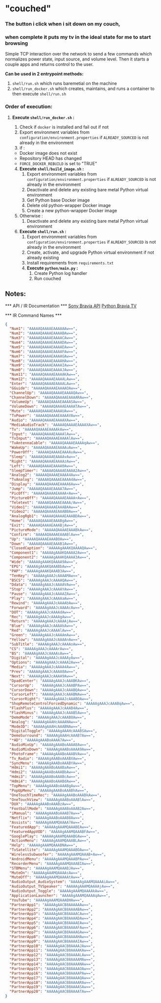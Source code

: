 # "couched" 
### The button i click when i sit down on my couch,
### when complete it puts my tv in the ideal state for me to start browsing
Simple TCP interaction over the network to send a few commands which normalizes power state, input source, and volume level. Then it starts a couple apps and returns control to the user.

**Can be used in 2 entrypoint methods:**
1. `shell/run.sh` which runs baremetial on the machine
2. `shell/run_docker.sh` which creates, maintains, and runs a container to then execute `shell/run.sh`


### Order of execution:
1. **Execute `shell/run_docker.sh` :**
    1. Check if `docker` is installed and fail out if not
    2. Export environment variables from `configuration/environment.properties` if `ALREADY_SOURCED` is not already in the environment
    3. if :
    * Docker image does not exist
    * Repository HEAD has changed
    * `FORCE_DOCKER_REBUILD` is set to "TRUE"
        
    4. **Execute `shell/build_image.sh` :**
        1. Export environment variables from `configuration/environment.properties` if `ALREADY_SOURCED` is not already in the environment
        2. Deactivate and delete any existing bare metal Python virtual environment
        3. Get Python base Docker image
        4. Delete old python-wrapper Docker image
        5. Create a new python-wrapper Docker image
    5. Otherwise : 
        1. Deactivate and delete any existing bare metal Python virtual environment
    6. **Execute `shell/run.sh` :**
        1. Export environment variables from `configuration/environment.properties` if `ALREADY_SOURCED` is not already in the environment
        2. Create, activate, and upgrade Python virtual environment if not already existing
        3. Install requirements from `requirements.txt`
        4. **Execute `python/main.py` :**
            1. Create Python log handler
            2. Run couched


## Notes:
*** API / IR Documentation ***
[Sony Bravia API](https://pro-bravia.sony.net/develop/integrate/ip-control/index.html)
[Python Bravia TV](https://github.com/dcnielsen90/python-bravia-tv)

*** IR Command Names ***
```json
{
  "Num1": "AAAAAQAAAAEAAAAAAw==",
  "Num2": "AAAAAQAAAAEAAAABAw==",
  "Num3": "AAAAAQAAAAEAAAACAw==",
  "Num4": "AAAAAQAAAAEAAAADAw==",
  "Num5": "AAAAAQAAAAEAAAAEAw==",
  "Num6": "AAAAAQAAAAEAAAAFAw==",
  "Num7": "AAAAAQAAAAEAAAAGAw==",
  "Num8": "AAAAAQAAAAEAAAAHAw==",
  "Num9": "AAAAAQAAAAEAAAAIAw==",
  "Num0": "AAAAAQAAAAEAAAAJAw==",
  "Num11": "AAAAAQAAAAEAAAAKAw==",
  "Num12": "AAAAAQAAAAEAAAALAw==",
  "Enter": "AAAAAQAAAAEAAAALAw==",
  "GGuide": "AAAAAQAAAAEAAAAOAw==",
  "ChannelUp": "AAAAAQAAAAEAAAAQAw==",
  "ChannelDown": "AAAAAQAAAAEAAAARAw==",
  "VolumeUp": "AAAAAQAAAAEAAAASAw==",
  "VolumeDown": "AAAAAQAAAAEAAAATAw==",
  "Mute": "AAAAAQAAAAEAAAAUAw==",
  "TvPower": "AAAAAQAAAAEAAAAVAw==",
  "Audio": "AAAAAQAAAAEAAAAXAw==",
  "MediaAudioTrack": "AAAAAQAAAAEAAAAXAw==",
  "Tv": "AAAAAQAAAAEAAAAkAw==",
  "Input": "AAAAAQAAAAEAAAAlAw==",
  "TvInput": "AAAAAQAAAAEAAAAlAw==",
  "TvAntennaCable": "AAAAAQAAAAEAAAAqAw==",
  "WakeUp": "AAAAAQAAAAEAAAAuAw==",
  "PowerOff": "AAAAAQAAAAEAAAAvAw==",
  "Sleep": "AAAAAQAAAAEAAAAvAw==",
  "Right": "AAAAAQAAAAEAAAAzAw==",
  "Left": "AAAAAQAAAAEAAAA0Aw==",
  "SleepTimer": "AAAAAQAAAAEAAAA2Aw==",
  "Analog2": "AAAAAQAAAAEAAAA4Aw==",
  "TvAnalog": "AAAAAQAAAAEAAAA4Aw==",
  "Display": "AAAAAQAAAAEAAAA6Aw==",
  "Jump": "AAAAAQAAAAEAAAA7Aw==",
  "PicOff": "AAAAAQAAAAEAAAA+Aw==",
  "PictureOff": "AAAAAQAAAAEAAAA+Aw==",
  "Teletext": "AAAAAQAAAAEAAAA/Aw==",
  "Video1": "AAAAAQAAAAEAAABAAw==",
  "Video2": "AAAAAQAAAAEAAABBAw==",
  "AnalogRgb1": "AAAAAQAAAAEAAABDAw==",
  "Home": "AAAAAQAAAAEAAABgAw==",
  "Exit": "AAAAAQAAAAEAAABjAw==",
  "PictureMode": "AAAAAQAAAAEAAABkAw==",
  "Confirm": "AAAAAQAAAAEAAABlAw==",
  "Up": "AAAAAQAAAAEAAAB0Aw==",
  "Down": "AAAAAQAAAAEAAAB1Aw==",
  "ClosedCaption": "AAAAAgAAAKQAAAAQAw==",
  "Component1": "AAAAAgAAAKQAAAA2Aw==",
  "Component2": "AAAAAgAAAKQAAAA3Aw==",
  "Wide": "AAAAAgAAAKQAAAA9Aw==",
  "EPG": "AAAAAgAAAKQAAABbAw==",
  "PAP": "AAAAAgAAAKQAAAB3Aw==",
  "TenKey": "AAAAAgAAAJcAAAAMAw==",
  "BSCS": "AAAAAgAAAJcAAAAQAw==",
  "Ddata": "AAAAAgAAAJcAAAAVAw==",
  "Stop": "AAAAAgAAAJcAAAAYAw==",
  "Pause": "AAAAAgAAAJcAAAAZAw==",
  "Play": "AAAAAgAAAJcAAAAaAw==",
  "Rewind": "AAAAAgAAAJcAAAAbAw==",
  "Forward": "AAAAAgAAAJcAAAAcAw==",
  "DOT": "AAAAAgAAAJcAAAAdAw==",
  "Rec": "AAAAAgAAAJcAAAAgAw==",
  "Return": "AAAAAgAAAJcAAAAjAw==",
  "Blue": "AAAAAgAAAJcAAAAkAw==",
  "Red": "AAAAAgAAAJcAAAAlAw==",
  "Green": "AAAAAgAAAJcAAAAmAw==",
  "Yellow": "AAAAAgAAAJcAAAAnAw==",
  "SubTitle": "AAAAAgAAAJcAAAAoAw==",
  "CS": "AAAAAgAAAJcAAAArAw==",
  "BS": "AAAAAgAAAJcAAAAsAw==",
  "Digital": "AAAAAgAAAJcAAAAyAw==",
  "Options": "AAAAAgAAAJcAAAA2Aw==",
  "Media": "AAAAAgAAAJcAAAA4Aw==",
  "Prev": "AAAAAgAAAJcAAAA8Aw==",
  "Next": "AAAAAgAAAJcAAAA9Aw==",
  "DpadCenter": "AAAAAgAAAJcAAABKAw==",
  "CursorUp":   "AAAAAgAAAJcAAABPAw==",
  "CursorDown": "AAAAAgAAAJcAAABQAw==",
  "CursorLeft": "AAAAAgAAAJcAAABNAw==",
  "CursorRight": "AAAAAgAAAJcAAABOAw==",
  "ShopRemoteControlForcedDynamic": "AAAAAgAAAJcAAABqAw==",
  "FlashPlus": "AAAAAgAAAJcAAAB4Aw==",
  "FlashMinus": "AAAAAgAAAJcAAAB5Aw==",
  "DemoMode": "AAAAAgAAAJcAAAB8Aw==",
  "Analog": "AAAAAgAAAHcAAAANAw==",
  "Mode3D": "AAAAAgAAAHcAAABNAw==",
  "DigitalToggle": "AAAAAgAAAHcAAABSAw==",
  "DemoSurround": "AAAAAgAAAHcAAAB7Aw==",
  "*AD": "AAAAAgAAABoAAAA7Aw==",
  "AudioMixUp": "AAAAAgAAABoAAAA8Aw==",
  "AudioMixDown": "AAAAAgAAABoAAAA9Aw==",
  "PhotoFrame": "AAAAAgAAABoAAABVAw==",
  "Tv_Radio": "AAAAAgAAABoAAABXAw==",
  "SyncMenu": "AAAAAgAAABoAAABYAw==",
  "Hdmi1": "AAAAAgAAABoAAABaAw==",
  "Hdmi2": "AAAAAgAAABoAAABbAw==",
  "Hdmi3": "AAAAAgAAABoAAABcAw==",
  "Hdmi4": "AAAAAgAAABoAAABdAw==",
  "TopMenu": "AAAAAgAAABoAAABgAw==",
  "PopUpMenu": "AAAAAgAAABoAAABhAw==",
  "OneTouchTimeRec": "AAAAAgAAABoAAABkAw==",
  "OneTouchView": "AAAAAgAAABoAAABlAw==",
  "DUX": "AAAAAgAAABoAAABzAw==",
  "FootballMode": "AAAAAgAAABoAAAB2Aw==",
  "iManual": "AAAAAgAAABoAAAB7Aw==",
  "Netflix": "AAAAAgAAABoAAAB8Aw==",
  "Assists": "AAAAAgAAAMQAAAA7Aw==",
  "FeaturedApp": "AAAAAgAAAMQAAABEAw==",
  "FeaturedAppVOD": "AAAAAgAAAMQAAABFAw==",
  "GooglePlay": "AAAAAgAAAMQAAABGAw==",
  "ActionMenu": "AAAAAgAAAMQAAABLAw==",
  "Help": "AAAAAgAAAMQAAABNAw==",
  "TvSatellite": "AAAAAgAAAMQAAABOAw==",
  "WirelessSubwoofer": "AAAAAgAAAMQAAAB+Aw==",
  "AndroidMenu": "AAAAAgAAAMQAAABPAw==",
  "RecorderMenu": "AAAAAgAAAMQAAABIAw==",
  "STBMenu": "AAAAAgAAAMQAAABJAw==",
  "MuteOn": "AAAAAgAAAMQAAAAsAw==",
  "MuteOff": "AAAAAgAAAMQAAAAtAw==",
  "AudioOutput_AudioSystem": "AAAAAgAAAMQAAAAiAw==",
  "AudioOutput_TVSpeaker": "AAAAAgAAAMQAAAAjAw==",
  "AudioOutput_Toggle": "AAAAAgAAAMQAAAAkAw==",
  "ApplicationLauncher": "AAAAAgAAAMQAAAAqAw==",
  "YouTube": "AAAAAgAAAMQAAABHAw==",
  "PartnerApp1": "AAAAAgAACB8AAAAAAw==",
  "PartnerApp2": "AAAAAgAACB8AAAABAw==",
  "PartnerApp3": "AAAAAgAACB8AAAACAw==",
  "PartnerApp4": "AAAAAgAACB8AAAADAw==",
  "PartnerApp5": "AAAAAgAACB8AAAAEAw==",
  "PartnerApp6": "AAAAAgAACB8AAAAFAw==",
  "PartnerApp7": "AAAAAgAACB8AAAAGAw==",
  "PartnerApp8": "AAAAAgAACB8AAAAHAw==",
  "PartnerApp9": "AAAAAgAACB8AAAAIAw==",
  "PartnerApp10": "AAAAAgAACB8AAAAJAw==",
  "PartnerApp11": "AAAAAgAACB8AAAAKAw==",
  "PartnerApp12": "AAAAAgAACB8AAAALAw==",
  "PartnerApp13": "AAAAAgAACB8AAAAMAw==",
  "PartnerApp14": "AAAAAgAACB8AAAANAw==",
  "PartnerApp15": "AAAAAgAACB8AAAAOAw==",
  "PartnerApp16": "AAAAAgAACB8AAAAPAw==",
  "PartnerApp17": "AAAAAgAACB8AAAAQAw==",
  "PartnerApp18": "AAAAAgAACB8AAAARAw==",
  "PartnerApp19": "AAAAAgAACB8AAAASAw==",
  "PartnerApp20": "AAAAAgAACB8AAAATAw=="
}
```